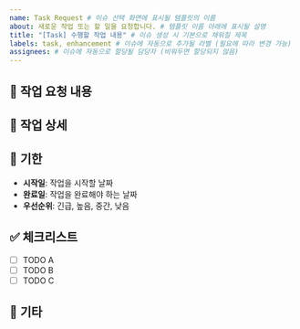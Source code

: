 ```yaml
---
name: Task Request # 이슈 선택 화면에 표시될 템플릿의 이름
about: 새로운 작업 또는 할 일을 요청합니다. # 템플릿 이름 아래에 표시될 설명
title: "[Task] 수행할 작업 내용" # 이슈 생성 시 기본으로 채워질 제목
labels: task, enhancement # 이슈에 자동으로 추가될 라벨 (필요에 따라 변경 가능)
assignees: # 이슈에 자동으로 할당될 담당자 (비워두면 할당되지 않음)
---
```


## 📄 작업 요청 내용

<!--- 요청하신 작업의 요약 내용을 작성해 주세요. -->

## 📝 작업 상세

<!--- 작업에 대한 상세 설명을 작성해 주세요. -->

## 📆 기한

<!--- 작업 완료를 원하는 기한이나 우선순위를 명시해 주세요. -->

- **시작일**: 작업을 시작할 날짜
- **완료일**: 작업을 완료해야 하는 날짜
- **우선순위**: 긴급, 높음, 중간, 낮음

## ✅ 체크리스트

- [ ] TODO A
- [ ] TODO B
- [ ] TODO C

## 📍 기타

<!--- 추가적으로 필요한 정보나 특이사항이 있다면 적어주세요. -->
